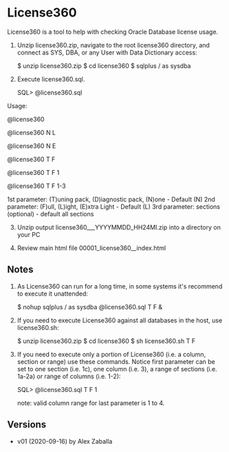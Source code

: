 # License360

License360 is a tool to help with checking Oracle Database license usage.

1. Unzip license360.zip, navigate to the root license360 directory, and connect as SYS, 
   DBA, or any User with Data Dictionary access:

   $ unzip license360.zip
   $ cd license360
   $ sqlplus / as sysdba

2. Execute license360.sql.

   SQL> @license360.sql


Usage: 

@license360

@license360 N L

@license360 N E

@license360 T F

@license360 T F 1

@license360 T F 1-3


1st parameter: (T)uning pack, (D)iagnostic pack, (N)one - Default (N)
2nd parameter: (F)ull, (L)ight, (E)xtra Light  - Default (L)
3rd parameter: sections (optional) - default all sections

3. Unzip output license360_<dbname>_<host>_YYYYMMDD_HH24MI.zip into a directory on your PC

4. Review main html file 00001_license360_<dbname>_index.html



## Notes ##

1. As License360 can run for a long time, in some systems it's recommend to execute it unattended:

   $ nohup sqlplus / as sysdba @license360.sql T F &

2. If you need to execute License360 against all databases in the host, use license360.sh:

   $ unzip license360.zip
   $ cd license360
   $ sh license360.sh T F
   
3. If you need to execute only a portion of License360 (i.e. a column, section or range) use 
   these commands. Notice first parameter can be set to one section (i.e. 1c),
   one column (i.e. 3), a range of sections (i.e. 1a-2a) or range of columns (i.e. 1-2):

   SQL> @license360.sql T F 1
   
   note: valid column range for last parameter is 1 to 4. 


## Versions ##
* v01 (2020-09-16) by Alex Zaballa
